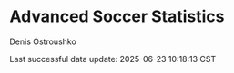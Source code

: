 # Advanced Soccer Statistics
Denis Ostroushko

<!-- gfm -->

Last successful data update: 2025-06-23 10:18:13 CST
